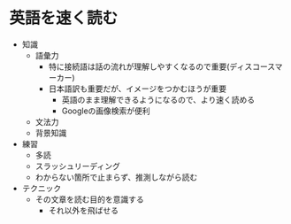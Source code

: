 # 英語を速く読む

- 知識
    - 語彙力
        - 特に接続語は話の流れが理解しやすくなるので重要(ディスコースマーカー)
        - 日本語訳も重要だが、イメージをつかむほうが重要
            - 英語のまま理解できるようになるので、より速く読める
            - Googleの画像検索が便利
    - 文法力
    - 背景知識
- 練習
    - 多読
    - スラッシュリーディング
    - わからない箇所で止まらず、推測しながら読む
- テクニック
    - その文章を読む目的を意識する
        - それ以外を飛ばせる
